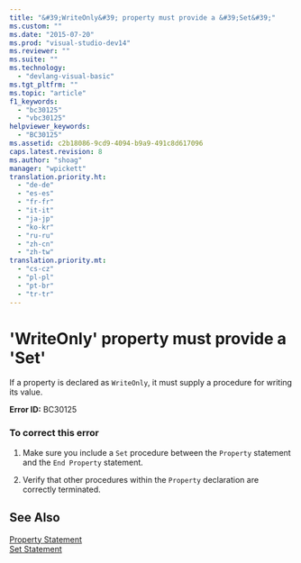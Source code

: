 ```yaml
---
title: "&#39;WriteOnly&#39; property must provide a &#39;Set&#39;"
ms.custom: ""
ms.date: "2015-07-20"
ms.prod: "visual-studio-dev14"
ms.reviewer: ""
ms.suite: ""
ms.technology: 
  - "devlang-visual-basic"
ms.tgt_pltfrm: ""
ms.topic: "article"
f1_keywords: 
  - "bc30125"
  - "vbc30125"
helpviewer_keywords: 
  - "BC30125"
ms.assetid: c2b18086-9cd9-4094-b9a9-491c8d617096
caps.latest.revision: 8
ms.author: "shoag"
manager: "wpickett"
translation.priority.ht: 
  - "de-de"
  - "es-es"
  - "fr-fr"
  - "it-it"
  - "ja-jp"
  - "ko-kr"
  - "ru-ru"
  - "zh-cn"
  - "zh-tw"
translation.priority.mt: 
  - "cs-cz"
  - "pl-pl"
  - "pt-br"
  - "tr-tr"
---
```

# &#39;WriteOnly&#39; property must provide a &#39;Set&#39;
If a property is declared as `WriteOnly`, it must supply a procedure for writing its value.  
  
 **Error ID:** BC30125  
  
### To correct this error  
  
1.  Make sure you include a `Set` procedure between the `Property` statement and the `End Property` statement.  
  
2.  Verify that other procedures within the `Property` declaration are correctly terminated.  
  
## See Also  
 [Property Statement](../Topic/Property%20Statement.md)   
 [Set Statement](../Topic/Set%20Statement%20\(Visual%20Basic\).md)